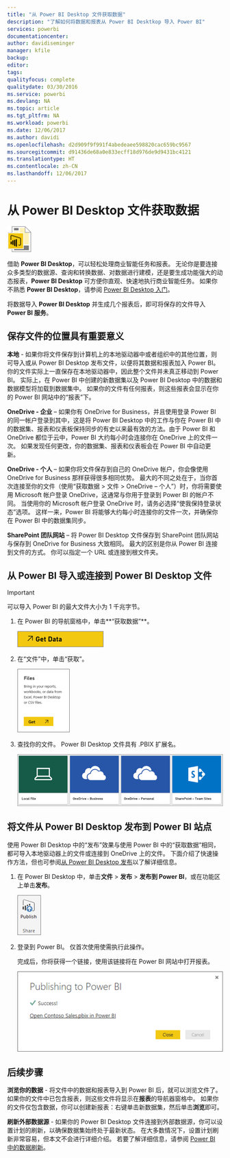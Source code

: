 ```yaml
---
title: "从 Power BI Desktop 文件获取数据"
description: "了解如何将数据和报表从 Power BI Desktkop 导入 Power BI"
services: powerbi
documentationcenter: 
author: davidiseminger
manager: kfile
backup: 
editor: 
tags: 
qualityfocus: complete
qualitydate: 03/30/2016
ms.service: powerbi
ms.devlang: NA
ms.topic: article
ms.tgt_pltfrm: NA
ms.workload: powerbi
ms.date: 12/06/2017
ms.author: davidi
ms.openlocfilehash: d2d909f9f991f4abedeaee598820cac659bc9567
ms.sourcegitcommit: d91436de68a0e833ecff18d976de9d9431bc4121
ms.translationtype: HT
ms.contentlocale: zh-CN
ms.lasthandoff: 12/06/2017
---
```

# <a name="get-data-from-power-bi-desktop-files"></a>从 Power BI Desktop 文件获取数据
![](media/service-desktop-files/pbid_file_icon.png)

借助 **Power BI Desktop**，可以轻松处理商业智能任务和报表。 无论你是要连接众多类型的数据源、查询和转换数据、对数据进行建模，还是要生成功能强大的动态报表，**Power BI Desktop** 可方便你直观、快速地执行商业智能任务。 如果你不熟悉 **Power BI Desktop**，请参阅 [Power BI Desktop 入门](desktop-getting-started.md)。

将数据导入 **Power BI Desktop** 并生成几个报表后，即可将保存的文件导入 **Power BI 服务**。

## <a name="where-your-file-is-saved-makes-a-difference"></a>保存文件的位置具有重要意义
**本地** - 如果你将文件保存到计算机上的本地驱动器中或者组织中的其他位置，则可导入或从 Power BI Desktop 发布文件，以便将其数据和报表加入 Power BI。 你的文件实际上一直保存在本地驱动器中，因此整个文件并未真正移动到 Power BI。 实际上，在 Power BI 中创建的新数据集以及 Power BI Desktop 中的数据和数据模型将加载到数据集中。 如果你的文件有任何报表，则这些报表会显示在你的 Power BI 网站中的“报表”下。

**OneDrive - 企业** – 如果你有 OneDrive for Business，并且使用登录 Power BI 的同一帐户登录到其中，这是将 Power BI Desktop 中的工作与你在 Power BI 中的数据集、报表和仪表板保持同步的有史以来最有效的方法。由于 Power BI 和 OneDrive 都位于云中，Power BI 大约每小时会连接你在 OneDrive 上的文件一次。 如果发现任何更改，你的数据集、报表和仪表板会在 Power BI 中自动更新。

**OneDrive - 个人** – 如果你将文件保存到自己的 OneDrive 帐户，你会像使用 OneDrive for Business 那样获得很多相同优势。 最大的不同之处在于，当你首次连接至你的文件（使用“获取数据 > 文件 > OneDrive – 个人”）时，你将需要使用 Microsoft 帐户登录 OneDrive，这通常与你用于登录到 Power BI 的帐户不同。 当使用你的 Microsoft 帐户登录 OneDrive 时，请务必选择“使我保持登录状态”选项。 这样一来，Power BI 将能够大约每小时连接你的文件一次，并确保你在 Power BI 中的数据集同步。

**SharePoint 团队网站** – 将 Power BI Desktop 文件保存到 SharePoint 团队网站与保存到 OneDrive for Business 大致相同。 最大的区别是你从 Power BI 连接到文件的方式。 你可以指定一个 URL 或连接到根文件夹。

## <a name="import-or-connect-to-a-power-bi-desktop-file-from-power-bi"></a>从 Power BI 导入或连接到 Power BI Desktop 文件
>[!IMPORTANT]
>可以导入 Power BI 的最大文件大小为 1 千兆字节。

1. 在 Power BI 的导航窗格中，单击**“获取数据”**。
   
   ![](media/service-desktop-files/pbid_get_data_button.png)
2. 在“文件”中，单击“获取”。
   
   ![](media/service-desktop-files/pbid_files_get.png)
3. 查找你的文件。 Power BI Desktop 文件具有 .PBIX 扩展名。
   
   ![](media/service-desktop-files/pbid_find_your_file.png)

## <a name="publish-a-file-from-power-bi-desktop-to-your-power-bi-site"></a>将文件从 Power BI Desktop 发布到 Power BI 站点
使用 Power BI Desktop 中的“发布”效果与使用 Power BI 中的“获取数据”相同，都可导入本地驱动器上的文件或连接到 OneDrive 上的文件。  下面介绍了快速操作方法，但也可参阅[从 Power BI Desktop 发布](desktop-upload-desktop-files.md)以了解详细信息。

1. 在 Power BI Desktop 中，单击**文件** > **发布** > **发布到 Power BI**，或在功能区上单击**发布**。
   
   ![](media/service-desktop-files/pbid_publish.png)
2. 登录到 Power BI。 仅首次使用使需执行此操作。
   
   完成后，你将获得一个链接，使用该链接将在 Power BI 网站中打开报表。
   
   ![](media/service-desktop-files/pbid_publishing.png)

## <a name="next-steps"></a>后续步骤
**浏览你的数据** - 将文件中的数据和报表导入到 Power BI 后，就可以浏览文件了。 如果你的文件中已包含报表，则这些文件将显示在**报表**的导航器窗格中。 如果你的文件仅包含数据，你可以创建新报表：右键单击新数据集，然后单击**浏览**即可。

**刷新外部数据源** - 如果你的 Power BI Desktop 文件连接到外部数据源，你可以设置计划的刷新，以确保数据集始终处于最新状态。 在大多数情况下，设置计划刷新非常容易，但本文不会进行详细介绍。 若要了解详细信息，请参阅 [Power BI 中的数据刷新](refresh-data.md)。

